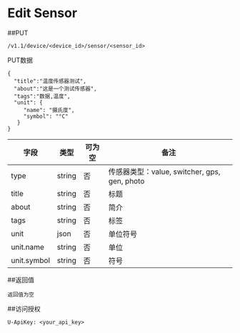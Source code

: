# Edit Sensor

##PUT

    /v1.1/device/<device_id>/sensor/<sensor_id>

PUT数据

    {
      "title":"温度传感器测试",
      "about":"这是一个测试传感器",
      "tags":"数据,温度",
      "unit": {
         "name": "摄氏度",
         "symbol": "°C"
       }
    }


| 字段 | 类型 | 可为空 | 备注 |
| -- | -- | -- | -- |
| type | string | 否 | 传感器类型：value, switcher, gps, gen, photo |
| title | string | 否 | 标题 |
| about | string | 否 | 简介 |
| tags | string | 否 | 标签 |
| unit | json | 否 | 单位符号 |
| unit.name | string | 否 | 单位 |
| unit.symbol | string | 否 | 符号 |

##返回值

    返回值为空

##访问授权

    U-ApiKey: <your_api_key>
